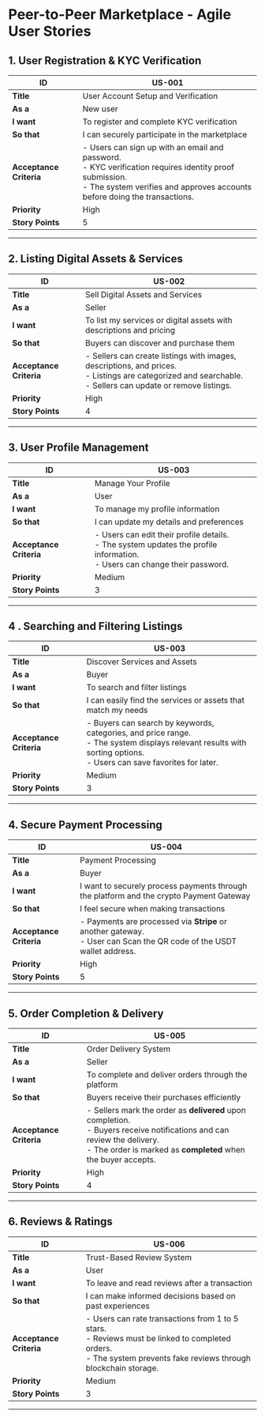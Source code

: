 # Peer-to-Peer Marketplace - Agile User Stories

## 1. User Registration & KYC Verification

| **ID**  | US-001 |
|---------|--------|
| **Title** | User Account Setup and Verification |
| **As a** | New user |
| **I want** | To register and complete KYC verification |
| **So that** | I can securely participate in the marketplace |
| **Acceptance Criteria** | - Users can sign up with an email and password.<br>- KYC verification requires identity proof submission.<br>- The system verifies and approves accounts before doing the  transactions. |
| **Priority** | High |
| **Story Points** | 5 |

---

## 2. Listing Digital Assets & Services

| **ID**  | US-002 |
|---------|--------|
| **Title** | Sell Digital Assets and Services |
| **As a** | Seller |
| **I want** | To list my services or digital assets with descriptions and pricing |
| **So that** | Buyers can discover and purchase them |
| **Acceptance Criteria** | - Sellers can create listings with images, descriptions, and prices.<br>- Listings are categorized and searchable.<br>- Sellers can update or remove listings. |
| **Priority** | High |
| **Story Points** | 4 |

---

## 3. User Profile Management

| **ID**  | US-003 |
|---------|--------|
| **Title** | Manage Your Profile |
| **As a** | User |
| **I want** | To manage my profile information |
| **So that** | I can update my details and preferences |
| **Acceptance Criteria** | - Users can edit their profile details.<br>- The system updates the profile information.<br>- Users can change their password. |
| **Priority** | Medium |
| **Story Points** | 3 |

---

## 4 . Searching and Filtering Listings

| **ID**  | US-003 |
|---------|--------|
| **Title** | Discover Services and Assets |
| **As a** | Buyer |
| **I want** | To search and filter listings |
| **So that** | I can easily find the services or assets that match my needs |
| **Acceptance Criteria** | - Buyers can search by keywords, categories, and price range.<br>- The system displays relevant results with sorting options.<br>- Users can save favorites for later. |
| **Priority** | Medium |
| **Story Points** | 3 |

---

## 4. Secure Payment Processing

| **ID**  | US-004 |
|---------|--------|
| **Title** | Payment Processing |
| **As a** | Buyer |
| **I want** | I want to securely process payments through the platform and the crypto Payment Gateway |
| **So that** | I feel secure when making transactions |
| **Acceptance Criteria** | - Payments are processed via **Stripe** or another gateway.<br>-  User can Scan the QR code of the USDT wallet address. |
| **Priority** | High |
| **Story Points** | 5 |

---

## 5. Order Completion & Delivery

| **ID**  | US-005 |
|---------|--------|
| **Title** | Order Delivery System |
| **As a** | Seller |
| **I want** | To complete and deliver orders through the platform |
| **So that** | Buyers receive their purchases efficiently |
| **Acceptance Criteria** | - Sellers mark the order as **delivered** upon completion.<br>- Buyers receive notifications and can review the delivery.<br>- The order is marked as **completed** when the buyer accepts. |
| **Priority** | High |
| **Story Points** | 4 |

---

## 6. Reviews & Ratings

| **ID**  | US-006 |
|---------|--------|
| **Title** | Trust-Based Review System |
| **As a** | User |
| **I want** | To leave and read reviews after a transaction |
| **So that** | I can make informed decisions based on past experiences |
| **Acceptance Criteria** | - Users can rate transactions from 1 to 5 stars.<br>- Reviews must be linked to completed orders.<br>- The system prevents fake reviews through blockchain storage. |
| **Priority** | Medium |
| **Story Points** | 3 |

---

